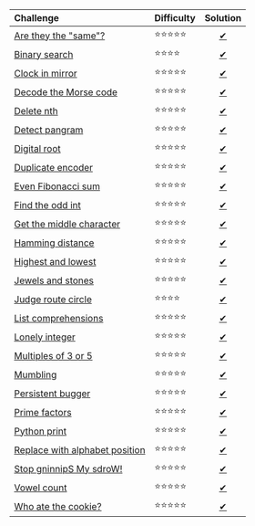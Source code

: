 | Challenge | Difficulty | Solution |
|:-|:-|:-:|
| [Are they the "same"?](https://www.codewars.com/kata/are-they-the-same/) | :star::star::star::star::star: | [✔](./solutions/are-they-the-same.py) |
| [Binary search](./challenges/binary-search.py) | :star::star::star::star: | [✔](./solutions/binary-search.py) |
| [Clock in mirror](https://www.codewars.com/kata/clock-in-mirror/) | :star::star::star::star::star: | [✔](./solutions/clock-in-mirror.py) |
| [Decode the Morse code](https://www.codewars.com/kata/decode-the-morse-code/) | :star::star::star::star::star: | [✔](./solutions/decode-the-morse-code.py) |
| [Delete nth](https://www.codewars.com/kata/delete-occurrences-of-an-element-if-it-occurs-more-than-n-times/) | :star::star::star::star::star: | [✔](./solutions/delete-nth.py) |
| [Detect pangram](https://www.codewars.com/kata/detect-pangram) | :star::star::star::star::star: | [✔](./solutions/detect-pangram.py) |
| [Digital root](https://www.codewars.com/kata/sum-of-digits-slash-digital-root/) | :star::star::star::star::star: | [✔](./solutions/digital-root.py) |
| [Duplicate encoder](https://www.codewars.com/kata/duplicate-encoder/) | :star::star::star::star::star: | [✔](./solutions/duplicate-encoder.py) |
| [Even Fibonacci sum](https://www.codewars.com/kata/even-fibonacci-sum) | :star::star::star::star::star: | [✔](./solutions/even-fibonacci-sum.py) |
| [Find the odd int](https://www.codewars.com/kata/find-the-odd-int/) | :star::star::star::star::star: | [✔](./solutions/find-the-odd-int.py) |
| [Get the middle character](https://www.codewars.com/kata/get-the-middle-character/) | :star::star::star::star::star: | [✔](./solutions/get-the-middle-character.py) |
| [Hamming distance](https://leetcode.com/problems/hamming-distance/)   | :star::star::star::star::star: | [✔](./solutions/hamming-distance.py) |
| [Highest and lowest](https://www.codewars.com/kata/highest-and-lowest/) | :star::star::star::star::star: | [✔](./solutions/highest-and-lowest.py) |
| [Jewels and stones](https://leetcode.com/problems/jewels-and-stones/) | :star::star::star::star::star: | [✔](./solutions/jewels-and-stones.py) |
| [Judge route circle](https://leetcode.com/problems/judge-route-circle/) | :star::star::star::star: | [✔](./solutions/judge-route-circle.py) |
| [List comprehensions](https://www.hackerrank.com/challenges/list-comprehensions/problem) | :star::star::star::star::star: | [✔](./solutions/list-comprehensions.py) |
| [Lonely integer](https://www.hackerrank.com/challenges/ctci-lonely-integer/problem) | :star::star::star::star::star: | [✔](./solutions/lonely-integer.py) |
| [Multiples of 3 or 5](https://www.codewars.com/kata/multiples-of-3-or-5) | :star::star::star::star::star: | [✔](./solutions/multiples-of-3-or-5.py) |
| [Mumbling](https://www.codewars.com/kata/mumbling/) | :star::star::star::star::star: | [✔](./solutions/mumbling.py) |
| [Persistent bugger](https://www.codewars.com/kata/persistent-bugger/) | :star::star::star::star::star: | [✔](./solutions/persistent-bugger.py) |
| [Prime factors](https://www.codewars.com/kata/prime-factors/) | :star::star::star::star::star: | [✔](./solutions/prime-factors.py) |
| [Python print](https://www.hackerrank.com/challenges/python-print/problem) | :star::star::star::star::star: | [✔](./solutions/python-print.py) |
| [Replace with alphabet position](https://www.codewars.com/kata/replace-with-alphabet-position/) | :star::star::star::star::star: | [✔](./solutions/replace-with-alphabet-position.py) |
| [Stop gninnipS My sdroW!](https://www.codewars.com/kata/stop-gninnips-my-sdrow/) | :star::star::star::star::star: | [✔](./solutions/stop-gninnips-my-sdrow.py) |
| [Vowel count](https://www.codewars.com/kata/vowel-count/) | :star::star::star::star::star: | [✔](./solutions/vowel-count.py) |
| [Who ate the cookie?](https://www.codewars.com/kata/who-ate-the-cookie/) | :star::star::star::star::star: | [✔](./solutions/who-ate-the-cookie.py) |
